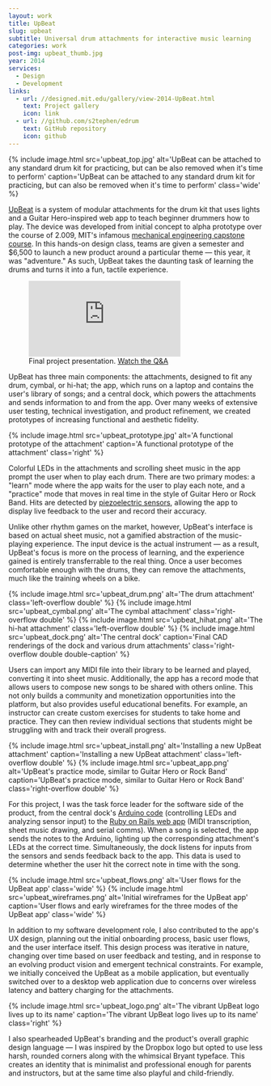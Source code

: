 ```yaml
---
layout: work
title: UpBeat
slug: upbeat
subtitle: Universal drum attachments for interactive music learning
categories: work
post-img: upbeat_thumb.jpg
year: 2014
services:
  - Design
  - Development
links:
  - url: //designed.mit.edu/gallery/view-2014-UpBeat.html
    text: Project gallery
    icon: link
  - url: //github.com/s2tephen/edrum
    text: GitHub repository
    icon: github
---
```


{% include image.html src='upbeat_top.jpg' alt='UpBeat can be attached to any standard drum kit for practicing, but can be also removed when it\'s time to perform' caption='UpBeat can be attached to any standard drum kit for practicing, but can also be removed when it\'s time to perform' class='wide' %}

[UpBeat](//designed.mit.edu/gallery/view-2014-UpBeat.html) is a system of modular attachments for the drum kit that uses lights and a Guitar Hero-inspired web app to teach beginner drummers how to play. The device was developed from initial concept to alpha prototype over the course of 2.009, MIT's infamous [mechanical engineering capstone course](//designed.mit.edu/gallery). In this hands-on design class, teams are given a semester and $6,500 to launch a new product around a particular theme — this year, it was "adventure." As such, UpBeat takes the daunting task of learning the drums and turns it into a fun, tactile experience.

<figure class="Embed">
  <iframe src="https://player.vimeo.com/video/114149570?color=773f9b" frameborder="0" webkitallowfullscreen mozallowfullscreen allowfullscreen></iframe>
  <figcaption class="Embed-caption u-textGray">Final project presentation. <a href="//vimeo.com/114149506">Watch the Q&amp;A</a></figcaption>
</figure>

UpBeat has three main components: the attachments, designed to fit any drum, cymbal, or hi-hat; the app, which runs on a laptop and contains the user's library of songs; and a central dock, which powers the attachments and sends information to and from the app. Over many weeks of extensive user testing, technical investigation, and product refinement, we created prototypes of increasing functional and aesthetic fidelity.

{% include image.html src='upbeat_prototype.jpg' alt='A functional prototype of the attachment' caption='A functional prototype of the attachment' class='right' %}

Colorful LEDs in the attachments and scrolling sheet music in the app prompt the user when to play each drum. There are two primary modes: a "learn" mode where the app waits for the user to play each note, and a "practice" mode that moves in real time in the style of Guitar Hero or Rock Band. Hits are detected by [piezoelectric sensors](//en.wikipedia.org/wiki/Piezoelectric_sensor), allowing the app to display live feedback to the user and record their accuracy.

Unlike other rhythm games on the market, however, UpBeat's interface is based on actual sheet music, not a gamified abstraction of the music-playing experience. The input device is the actual instrument — as a result, UpBeat's focus is more on the process of learning, and the experience gained is entirely transferrable to the real thing. Once a user becomes comfortable enough with the drums, they can remove the attachments, much like the training wheels on a bike.

{% include image.html src='upbeat_drum.png' alt='The drum attachment' class='left-overflow double' %}
{% include image.html src='upbeat_cymbal.png' alt='The cymbal attachment' class='right-overflow double' %}
{% include image.html src='upbeat_hihat.png' alt='The hi-hat attachment' class='left-overflow double' %}
{% include image.html src='upbeat_dock.png' alt='The central dock' caption='Final CAD renderings of the dock and various drum attachments' class='right-overflow double double-caption' %}

Users can import any MIDI file into their library to be learned and played, converting it into sheet music. Additionally, the app has a record mode that allows users to compose new songs to be shared with others online. This not only builds a community and monetization opportunities into the platform, but also provides useful educational benefits. For example, an instructor can create custom exercises for students to take home and practice. They can then review individual sections that students might be struggling with and track their overall progress.

{% include image.html src='upbeat_install.png' alt='Installing a new UpBeat attachment' caption='Installing a new UpBeat attachment' class='left-overflow double' %}
{% include image.html src='upbeat_app.png' alt='UpBeat\'s practice mode, similar to Guitar Hero or Rock Band' caption='UpBeat\'s practice mode, similar to Guitar Hero or Rock Band' class='right-overflow double' %}

For this project, I was the task force leader for the software side of the product, from the central dock's [Arduino code](//github.com/s2tephen/edrum-arduino) (controlling LEDs and analyzing sensor input) to the [Ruby on Rails web app](//github.com/s2tephen/edrum) (MIDI transcription, sheet music drawing, and serial comms). When a song is selected, the app sends the notes to the Arduino, lighting up the corresponding attachment's LEDs at the correct time. Simultaneously, the dock listens for inputs from the sensors and sends feedback back to the app. This data is used to determine whether the user hit the correct note in time with the song.

{% include image.html src='upbeat_flows.png' alt='User flows for the UpBeat app' class='wide' %}
{% include image.html src='upbeat_wireframes.png' alt='Initial wireframes for the UpBeat app' caption='User flows and early wireframes for the three modes of the UpBeat app' class='wide' %}

In addition to my software development role, I also contributed to the app's UX design, planning out the initial onboarding process, basic user flows, and the user interface itself. This design process was iterative in nature, changing over time based on user feedback and testing, and in response to an evolving product vision and emergent technical constraints. For example, we initially conceived the UpBeat as a mobile application, but eventually switched over to a desktop web application due to concerns over wireless latency and battery charging for the attachments.

{% include image.html src='upbeat_logo.png' alt='The vibrant UpBeat logo lives up to its name' caption='The vibrant UpBeat logo lives up to its name' class='right' %}

I also spearheaded UpBeat's branding and the product's overall graphic design language — I was inspired by the Dropbox logo but opted to use less harsh, rounded corners along with the whimsical Bryant typeface. This creates an identity that is minimalist and professional enough for parents and instructors, but at the same time also playful and child-friendly.